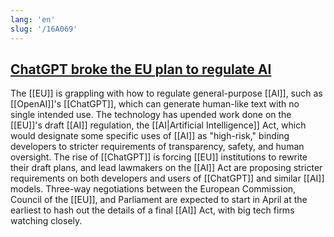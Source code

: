 ```yaml
---
lang: 'en'
slug: '/16A069'
---
```


## [ChatGPT broke the EU plan to regulate AI](https://www.politico.eu/article/eu-plan-regulate-chatgpt-openai-artificial-intelligence-act/)

The [[EU]] is grappling with how to regulate general-purpose [[AI]], such as [[OpenAI]]'s [[ChatGPT]], which can generate human-like text with no single intended use. The technology has upended work done on the [[EU]]'s draft [[AI]] regulation, the [[AI|Artificial Intelligence]] Act, which would designate some specific uses of [[AI]] as "high-risk," binding developers to stricter requirements of transparency, safety, and human oversight. The rise of [[ChatGPT]] is forcing [[EU]] institutions to rewrite their draft plans, and lead lawmakers on the [[AI]] Act are proposing stricter requirements on both developers and users of [[ChatGPT]] and similar [[AI]] models. Three-way negotiations between the European Commission, Council of the [[EU]], and Parliament are expected to start in April at the earliest to hash out the details of a final [[AI]] Act, with big tech firms watching closely.
